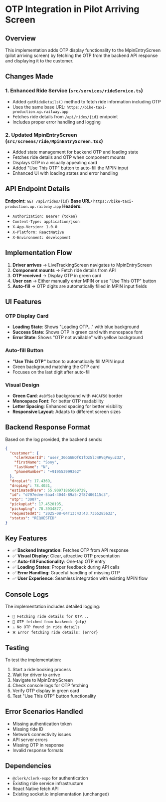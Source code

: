 # OTP Integration in Pilot Arriving Screen

## Overview
This implementation adds OTP display functionality to the MpinEntryScreen (pilot arriving screen) by fetching the OTP from the backend API response and displaying it to the customer.

## Changes Made

### 1. Enhanced Ride Service (`src/services/rideService.ts`)
- Added `getRideDetails()` method to fetch ride information including OTP
- Uses the same base URL: `https://bike-taxi-production.up.railway.app`
- Fetches ride details from `/api/rides/{id}` endpoint
- Includes proper error handling and logging

### 2. Updated MpinEntryScreen (`src/screens/ride/MpinEntryScreen.tsx`)
- Added state management for backend OTP and loading state
- Fetches ride details and OTP when component mounts
- Displays OTP in a visually appealing card
- Added "Use This OTP" button to auto-fill the MPIN input
- Enhanced UI with loading states and error handling

## API Endpoint Details

**Endpoint:** `GET /api/rides/{id}`
**Base URL:** `https://bike-taxi-production.up.railway.app`
**Headers:**
- `Authorization: Bearer {token}`
- `Content-Type: application/json`
- `X-App-Version: 1.0.0`
- `X-Platform: ReactNative`
- `X-Environment: development`

## Implementation Flow

1. **Driver arrives** → LiveTrackingScreen navigates to MpinEntryScreen
2. **Component mounts** → Fetch ride details from API
3. **OTP received** → Display OTP in green card
4. **User can** → Either manually enter MPIN or use "Use This OTP" button
5. **Auto-fill** → OTP digits are automatically filled in MPIN input fields

## UI Features

### OTP Display Card
- **Loading State**: Shows "Loading OTP..." with blue background
- **Success State**: Shows OTP in green card with monospace font
- **Error State**: Shows "OTP not available" with yellow background

### Auto-fill Button
- **"Use This OTP"** button to automatically fill MPIN input
- Green background matching the OTP card
- Focuses on the last digit after auto-fill

### Visual Design
- **Green Card**: `#e8f5e8` background with `#4CAF50` border
- **Monospace Font**: For better OTP readability
- **Letter Spacing**: Enhanced spacing for better visibility
- **Responsive Layout**: Adapts to different screen sizes

## Backend Response Format

Based on the log provided, the backend sends:
```json
{
  "customer": {
    "clerkUserId": "user_30oGGEQfK1fDz5lJ4RVqPnyuz3Z",
    "firstName": "Sony",
    "lastName": "N",
    "phoneNumber": "+919553999362"
  },
  "dropLat": 17.4369,
  "dropLng": 78.4031,
  "estimatedFare": 55.90971865669729,
  "id": "d797edee-5aa4-4044-89a5-2f87406115c3",
  "otp": "3007",
  "pickupLat": 17.4520195,
  "pickupLng": 78.3934877,
  "requestedAt": "2025-08-04T13:43:43.735528563Z",
  "status": "REQUESTED"
}
```

## Key Features

- ✅ **Backend Integration**: Fetches OTP from API response
- ✅ **Visual Display**: Clear, attractive OTP presentation
- ✅ **Auto-fill Functionality**: One-tap OTP entry
- ✅ **Loading States**: Proper feedback during API calls
- ✅ **Error Handling**: Graceful handling of missing OTP
- ✅ **User Experience**: Seamless integration with existing MPIN flow

## Console Logs

The implementation includes detailed logging:
- `🔐 Fetching ride details for OTP...`
- `🔐 OTP fetched from backend: {otp}`
- `⚠️ No OTP found in ride details`
- `❌ Error fetching ride details: {error}`

## Testing

To test the implementation:

1. Start a ride booking process
2. Wait for driver to arrive
3. Navigate to MpinEntryScreen
4. Check console logs for OTP fetching
5. Verify OTP display in green card
6. Test "Use This OTP" button functionality

## Error Scenarios Handled

- Missing authentication token
- Missing ride ID
- Network connectivity issues
- API server errors
- Missing OTP in response
- Invalid response formats

## Dependencies

- `@clerk/clerk-expo` for authentication
- Existing ride service infrastructure
- React Native fetch API
- Existing socket.io implementation (unchanged) 